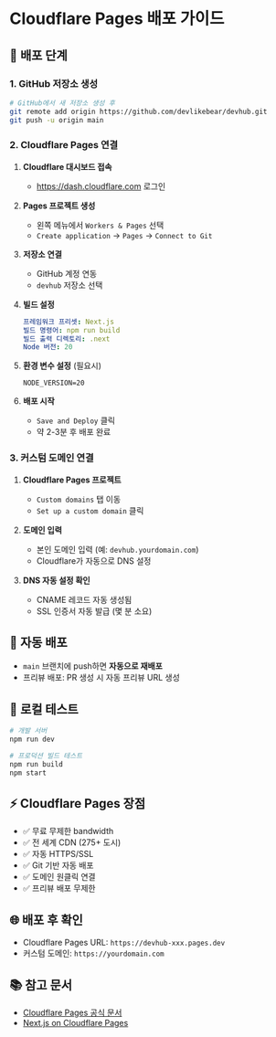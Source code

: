 # Cloudflare Pages 배포 가이드

## 🚀 배포 단계

### 1. GitHub 저장소 생성
```bash
# GitHub에서 새 저장소 생성 후
git remote add origin https://github.com/devlikebear/devhub.git
git push -u origin main
```

### 2. Cloudflare Pages 연결

1. **Cloudflare 대시보드 접속**
   - https://dash.cloudflare.com 로그인

2. **Pages 프로젝트 생성**
   - 왼쪽 메뉴에서 `Workers & Pages` 선택
   - `Create application` → `Pages` → `Connect to Git`

3. **저장소 연결**
   - GitHub 계정 연동
   - `devhub` 저장소 선택

4. **빌드 설정**
   ```yaml
   프레임워크 프리셋: Next.js
   빌드 명령어: npm run build
   빌드 출력 디렉토리: .next
   Node 버전: 20
   ```

5. **환경 변수 설정** (필요시)
   ```
   NODE_VERSION=20
   ```

6. **배포 시작**
   - `Save and Deploy` 클릭
   - 약 2-3분 후 배포 완료

### 3. 커스텀 도메인 연결

1. **Cloudflare Pages 프로젝트**
   - `Custom domains` 탭 이동
   - `Set up a custom domain` 클릭

2. **도메인 입력**
   - 본인 도메인 입력 (예: `devhub.yourdomain.com`)
   - Cloudflare가 자동으로 DNS 설정

3. **DNS 자동 설정 확인**
   - CNAME 레코드 자동 생성됨
   - SSL 인증서 자동 발급 (몇 분 소요)

## 📝 자동 배포

- `main` 브랜치에 push하면 **자동으로 재배포**
- 프리뷰 배포: PR 생성 시 자동 프리뷰 URL 생성

## 🔧 로컬 테스트

```bash
# 개발 서버
npm run dev

# 프로덕션 빌드 테스트
npm run build
npm start
```

## ⚡ Cloudflare Pages 장점

- ✅ 무료 무제한 bandwidth
- ✅ 전 세계 CDN (275+ 도시)
- ✅ 자동 HTTPS/SSL
- ✅ Git 기반 자동 배포
- ✅ 도메인 원클릭 연결
- ✅ 프리뷰 배포 무제한

## 🌐 배포 후 확인

- Cloudflare Pages URL: `https://devhub-xxx.pages.dev`
- 커스텀 도메인: `https://yourdomain.com`

## 📚 참고 문서

- [Cloudflare Pages 공식 문서](https://developers.cloudflare.com/pages/)
- [Next.js on Cloudflare Pages](https://developers.cloudflare.com/pages/framework-guides/nextjs/)
